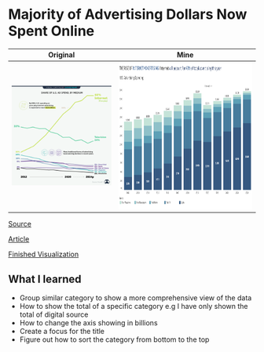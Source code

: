 # Majority of Advertising Dollars Now Spent Online


| **Original** | **Mine**|
| --------- | --------|
|<img src = "https://github.com/Marco-yeung/PersonalProjects/blob/main/Tableau%20Public%20Visualizations/Makeover_Monday/2020/W46/Images/Internet%20Advertising.png" width = "500" >| <img src = "https://github.com/Marco-yeung/PersonalProjects/blob/main/Tableau%20Public%20Visualizations/Makeover_Monday/2020/W46/Images/Internet%20Advertising(mine).png" height = "300" width = "750"> 

[Source](https://data.world/makeovermonday/2020w46) 


[Article](https://www.visualcapitalist.com/majority-advertising-dollars-spent-online/)


[Finished Visualization](https://public.tableau.com/profile/yeung.shu.to#!/vizhome/InternetAdvertising_16125401140130/Dashboard1)

## What I learned

- Group similar category to show a more comprehensive view of the data
- How to show the total of a specific category e.g I have only shown the total of digital source
- How to change the axis showing in billions
- Create a focus for the title
- Figure out how to sort the category from bottom to the top
